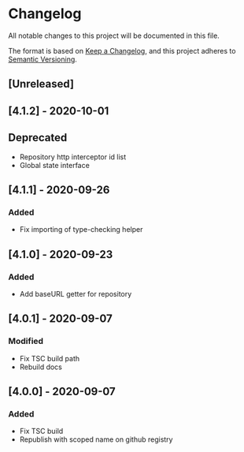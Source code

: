 # Changelog
All notable changes to this project will be documented in this file.

The format is based on [Keep a Changelog](https://keepachangelog.com/en/1.0.0/),
and this project adheres to [Semantic Versioning](https://semver.org/spec/v2.0.0.html).

## [Unreleased]

## [4.1.2] - 2020-10-01

## Deprecated
- Repository http interceptor id list
- Global state interface

## [4.1.1] - 2020-09-26
### Added
- Fix importing of type-checking helper

## [4.1.0] - 2020-09-23
### Added
- Add baseURL getter for repository

## [4.0.1] - 2020-09-07
### Modified
- Fix TSC build path
- Rebuild docs

## [4.0.0] - 2020-09-07
### Added
- Fix TSC build
- Republish with scoped name on github registry
